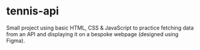 # tennis-api
Small project using basic HTML, CSS &amp; JavaScript to practice fetching data from an API and displaying it on a bespoke webpage (designed using Figma).
